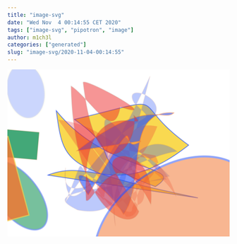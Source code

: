 ```yaml
---
title: "image-svg"
date: "Wed Nov  4 00:14:55 CET 2020"
tags: ["image-svg", "pipotron", "image"]
author: m1ch3l
categories: ["generated"]
slug: "image-svg/2020-11-04-00:14:55"
---
```


![](image.svg)
